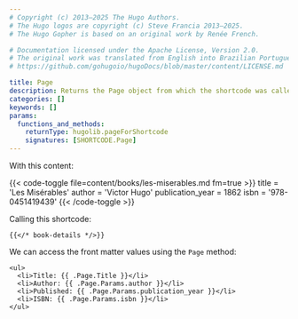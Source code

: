 ```yaml
---
# Copyright (c) 2013–2025 The Hugo Authors.
# The Hugo logos are copyright (c) Steve Francia 2013–2025.
# The Hugo Gopher is based on an original work by Renée French.

# Documentation licensed under the Apache License, Version 2.0.
# The original work was translated from English into Brazilian Portuguese.
# https://github.com/gohugoio/hugoDocs/blob/master/content/LICENSE.md

title: Page
description: Returns the Page object from which the shortcode was called.
categories: []
keywords: []
params:
  functions_and_methods:
    returnType: hugolib.pageForShortcode
    signatures: [SHORTCODE.Page]
---
```


With this content:

{{< code-toggle file=content/books/les-miserables.md fm=true >}}
title = 'Les Misérables'
author = 'Victor Hugo'
publication_year = 1862
isbn = '978-0451419439'
{{< /code-toggle >}}

Calling this shortcode:

```text
{{</* book-details */>}}
```

We can access the front matter values using the `Page` method:

```go-html-template {file="layouts/shortcodes/book-details.html"}
<ul>
  <li>Title: {{ .Page.Title }}</li>
  <li>Author: {{ .Page.Params.author }}</li>
  <li>Published: {{ .Page.Params.publication_year }}</li>
  <li>ISBN: {{ .Page.Params.isbn }}</li>
</ul>
```
